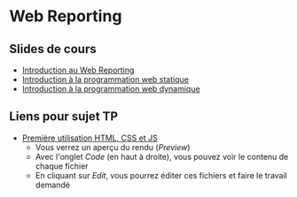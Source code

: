 # Web Reporting

## Slides de cours 

- [Introduction au Web Reporting](intro)
- [Introduction à la programmation web statique](html-css-svg)
- [Introduction à la programmation web dynamique](javascript)

## Liens pour sujet TP

- [Première utilisation HTML, CSS et JS](http://embed.plnkr.co/7pv3ri/preview)
    - Vous verrez un aperçu du rendu (*Preview*)
    - Avec l'onglet *Code* (en haut à droite), vous pouvez voir le contenu de chaque fichier
    - En cliquant sur *Edit*, vous pourrez éditer ces fichiers et faire le travail demandé